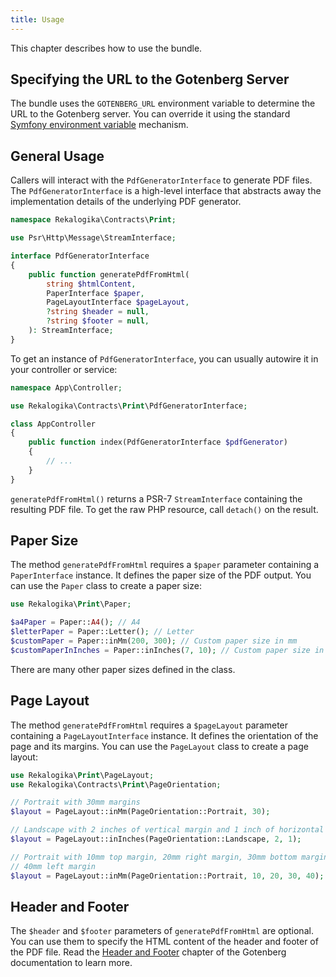 ```yaml
---
title: Usage
---
```


This chapter describes how to use the bundle.

## Specifying the URL to the Gotenberg Server

The bundle uses the `GOTENBERG_URL` environment variable to determine the URL to
the Gotenberg server. You can override it using the standard [Symfony
environment variable](https://symfony.com/doc/current/configuration.html#configuration-based-on-environment-variables) mechanism.

## General Usage

Callers will interact with the `PdfGeneratorInterface` to generate PDF files.
The `PdfGeneratorInterface` is a high-level interface that abstracts away the
implementation details of the underlying PDF generator.

```php
namespace Rekalogika\Contracts\Print;

use Psr\Http\Message\StreamInterface;

interface PdfGeneratorInterface
{
    public function generatePdfFromHtml(
        string $htmlContent,
        PaperInterface $paper,
        PageLayoutInterface $pageLayout,
        ?string $header = null,
        ?string $footer = null,
    ): StreamInterface;
}
```

To get an instance of `PdfGeneratorInterface`, you can usually autowire it in
your controller or service:

```php
namespace App\Controller;

use Rekalogika\Contracts\Print\PdfGeneratorInterface;

class AppController
{
    public function index(PdfGeneratorInterface $pdfGenerator)
    {
        // ...
    }
}
```

`generatePdfFromHtml()` returns a PSR-7 `StreamInterface` containing the
resulting PDF file. To get the raw PHP resource, call `detach()` on the result.

## Paper Size

The method `generatePdfFromHtml` requires a `$paper` parameter containing a
`PaperInterface` instance. It defines the paper size of the PDF output. You can
use the `Paper` class to create a paper size:

```php
use Rekalogika\Print\Paper;

$a4Paper = Paper::A4(); // A4
$letterPaper = Paper::Letter(); // Letter
$customPaper = Paper::inMm(200, 300); // Custom paper size in mm
$customPaperInInches = Paper::inInches(7, 10); // Custom paper size in inches
```

There are many other paper sizes defined in the class.

## Page Layout

The method `generatePdfFromHtml` requires a `$pageLayout` parameter containing
a `PageLayoutInterface` instance. It defines the orientation of the page and
its margins. You can use the `PageLayout` class to create a page layout:

```php
use Rekalogika\Print\PageLayout;
use Rekalogika\Contracts\Print\PageOrientation;

// Portrait with 30mm margins
$layout = PageLayout::inMm(PageOrientation::Portrait, 30);

// Landscape with 2 inches of vertical margin and 1 inch of horizontal margin
$layout = PageLayout::inInches(PageOrientation::Landscape, 2, 1);

// Portrait with 10mm top margin, 20mm right margin, 30mm bottom margin, and
// 40mm left margin
$layout = PageLayout::inMm(PageOrientation::Portrait, 10, 20, 30, 40);
```

## Header and Footer

The `$header` and `$footer` parameters of `generatePdfFromHtml` are optional.
You can use them to specify the HTML content of the header and footer of the PDF
file. Read the [Header and
Footer](https://gotenberg.dev/docs/routes#header--footer) chapter of the
Gotenberg documentation to learn more.
